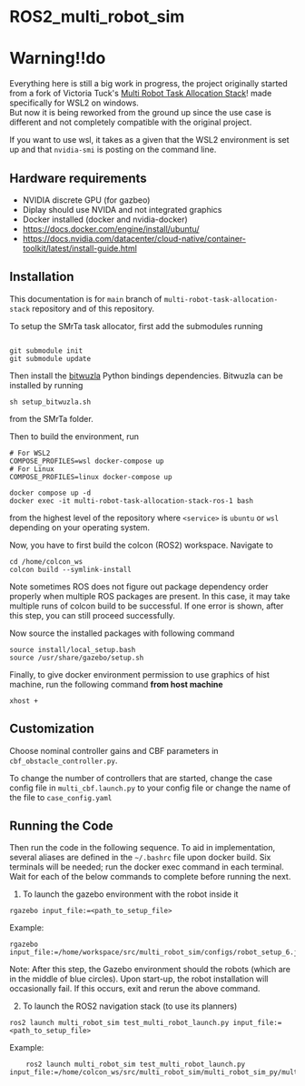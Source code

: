 # ROS2_multi_robot_sim

# Warning!!do
Everything here is still a big work in progress, the project originally started from a fork of Victoria Tuck's [Multi Robot Task Allocation Stack](https://github.com/victoria-tuck/multi-robot-task-allocation-stack)! made specifically for WSL2 on windows.  
But now it is being reworked from the ground up since the use case is different and not completely compatible with the original project.

If you want to use wsl, it takes as a given that the WSL2 environment is set up and that `nvidia-smi` is posting on the command line.

## Hardware requirements
- NVIDIA discrete GPU (for gazbeo)
- Diplay should use NVIDA and not integrated graphics
- Docker installed (docker and nvidia-docker)
- https://docs.docker.com/engine/install/ubuntu/
- https://docs.nvidia.com/datacenter/cloud-native/container-toolkit/latest/install-guide.html

## Installation
This documentation is for `main` branch of `multi-robot-task-allocation-stack` repository and of this repository.

To setup the SMrTa task allocator, first add the submodules running
```

git submodule init
git submodule update
```

Then install the [bitwuzla](https://github.com/bitwuzla/bitwuzla/blob/main/docs/install.rst) Python bindings dependencies. Bitwuzla can be installed by running

```
sh setup_bitwuzla.sh
```
from the SMrTa folder.

Then to build the environment, run
```
# For WSL2
COMPOSE_PROFILES=wsl docker-compose up 
# For Linux
COMPOSE_PROFILES=linux docker-compose up 

docker compose up -d
docker exec -it multi-robot-task-allocation-stack-ros-1 bash
```
from the highest level of the repository where `<service>` is `ubuntu` or `wsl` depending on your operating system.

Now, you have to first build the colcon (ROS2) workspace. Navigate to
```
cd /home/colcon_ws
colcon build --symlink-install
```
Note sometimes ROS does not figure out package dependency order properly when multiple ROS packages are present. In this case, it may take multiple runs of colcon build to be successful. If one error is shown, after this step, you can still proceed successfully.

Now source the installed packages with following command
```
source install/local_setup.bash
source /usr/share/gazebo/setup.sh
```
Finally, to give docker environment permission to use graphics of hist machine, run the following command **from host machine**
```
xhost +
```

## Customization
Choose nominal controller gains and CBF parameters in `cbf_obstacle_controller.py`.

To change the number of controllers that are started, change the case config file in `multi_cbf.launch.py` to your config file or change the name of the file to `case_config.yaml`

## Running the Code
Then run the code in the following sequence. To aid in implementation, several aliases are defined in the `~/.bashrc` file upon docker build. Six terminals will be needed; run the docker exec command in each terminal. Wait for each of the below commands to complete before running the next.

1. To launch the gazebo environment with the robot inside it

```
rgazebo input_file:=<path_to_setup_file>
```
Example:
```
rgazebo input_file:=/home/workspace/src/multi_robot_sim/configs/robot_setup_6.json
```
Note: After this step, the Gazebo environment should the robots (which are in the middle of blue circles). Upon start-up, the robot installation will occasionally fail. If this occurs, exit and rerun the above command.

2. To launch the ROS2 navigation stack (to use its planners)

```
ros2 launch multi_robot_sim test_multi_robot_launch.py input_file:=<path_to_setup_file>
```
Example:
```
    ros2 launch multi_robot_sim test_multi_robot_launch.py input_file:=/home/colcon_ws/src/multi_robot_sim/multi_robot_sim_py/multi_robot_sim_py/robot_setup_6.json
```
